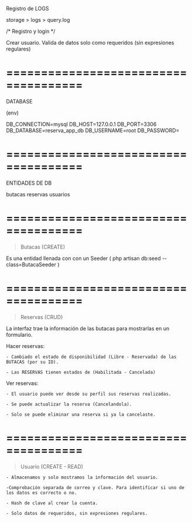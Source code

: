 
Registro de LOGS

storage > logs > query.log

/* Registro y login */

Crear usuario.
Valida de datos solo como requeridos (sin expresiones regulares)


# ===================================== #

DATABASE

(env)

DB_CONNECTION=mysql
DB_HOST=127.0.0.1
DB_PORT=3306
DB_DATABASE=reserva_app_db
DB_USERNAME=root
DB_PASSWORD=
# ===================================== #

ENTIDADES DE DB

butacas
reservas
usuarios
# ===================================== #

> Butacas (CREATE)

Es una entidad llenada con con un Seeder  ( php artisan db:seed --class=ButacaSeeder  ) 

# ===================================== #

> Reservas (CRUD)

La interfaz trae la información de las butacas para mostrarlas en un formulario.

Hacer reservas:

	- Cambiado el estado de disponibilidad (Libre - Reservada) de las BUTACAS (por su ID).

	- Las RESERVAS tienen estados de (Habilitada - Cancelada)


Ver reservas:

	- El usuario puede ver desde su perfil sus reservas realizadas.

	- Se puede actualizar la reserva (Cancelandola).

	- Solo se puede eliminar una reserva si ya la cancelaste.

# ===================================== #

> Usuario (CREATE - READ)

	- Almacenamos y solo mostramos la información del usuario.

	-Comprobación separada de correo y clave. Para identificar si uno de los datos es correcto o no.

	- Hash de clave al crear la cuenta.

	- Solo datos de requeridos, sin expresiones regulares.





